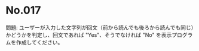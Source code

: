 # No.017

問題: ユーザーが入力した文字列が回文（前から読んでも後ろから読んでも同じ）かどうかを判定し、回文であれば "Yes"、そうでなければ "No" を表示プログラムを作成してください。
